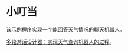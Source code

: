 # 小叮当

该示例程序实现一个能回答天气情况的聊天机器人。

[多轮对话设计器：实现天气查询机器人的过程](https://docs.chatopera.com/products/chatbot-platform/conversation.html#%E4%BD%BF%E7%94%A8%E8%BF%9B%E9%98%B6)。
